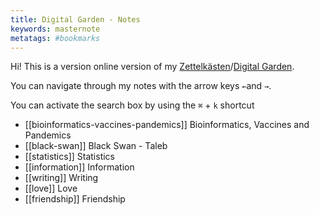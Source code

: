 ```yaml
---                                                                                
title: Digital Garden - Notes
keywords: masternote
metatags: #bookmarks
---
```


Hi! This is a version online version of my [Zettelkästen](https://zettelkasten.de/introduction/)/[Digital Garden](https://github.com/MaggieAppleton/digital-gardeners).

You can navigate through my notes with the arrow keys `←`and `→`.
 
 You can activate the search box by using the `⌘` + `k` shortcut


- [[bioinformatics-vaccines-pandemics]] Bioinformatics, Vaccines and Pandemics
- [[black-swan]] Black Swan - Taleb
- [[statistics]] Statistics 
- [[information]] Information
- [[writing]] Writing
- [[love]] Love
- [[friendship]] Friendship
